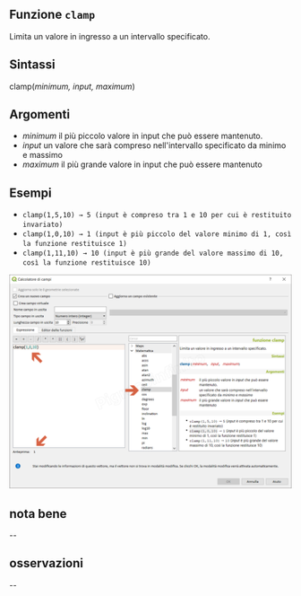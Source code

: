 ## Funzione `clamp`

Limita un valore in ingresso a un intervallo specificato.

## Sintassi

clamp(_minimum, input, maximum_)

## Argomenti

* _minimum_ il più piccolo valore in input che può essere mantenuto.
* _input_ un valore che sarà compreso nell'intervallo specificato da minimo e massimo
* _maximum_ il più grande valore in input che può essere mantenuto

## Esempi

* `clamp(1,5,10) → 5 (input è compreso tra 1 e 10 per cui è restituito invariato)`
* `clamp(1,0,10) → 1 (input è più piccolo del valore minimo di 1, così la funzione restituisce 1)`
* `clamp(1,11,10) → 10 (input è più grande del valore massimo di 10, così la funzione restituisce 10)`

![](/img/matematica/clamp/clamp1.png)

## nota bene

--

## osservazioni

--